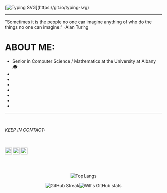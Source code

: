 [![Typing SVG](https://readme-typing-svg.demolab.com?font=Fira+Code&size=40&pause=1000&color=F7642D&vCenter=true&width=290&height=40&lines=CursedByJava;Dedicated.;Determined.;Committed.)](https://git.io/typing-svg)

---

"Sometimes it is the people no one can imagine anything of who do the things no one can imagine.” -Alan Turing


# ABOUT ME:

- Senior in Computer Science / Mathematics at the University at Albany 🎓
- 
-
-
-
-
-
-

---
<br />

_KEEP IN CONTACT:_

<br />
<br />
<a href="https://www.instagram.com/cursedbyjava/">
  <img align="left" alt="Will's Instagram" width="22px" src="https://raw.githubusercontent.com/hussainweb/hussainweb/main/icons/instagram.png" />
</a>
<a href="https://twitter.com/CursedByJava">
  <img align="left" alt="Will's Twitter | Twitter" width="22px" src="https://raw.githubusercontent.com/peterthehan/peterthehan/master/assets/twitter.svg" />
</a>
<a href="https://www.linkedin.com/in/willterry/">
  <img align="left" alt="Will's LinkedIN" width="22px" src="https://raw.githubusercontent.com/peterthehan/peterthehan/master/assets/linkedin.svg" />
</a>

<br />
<br />
<br />
<br />




<div align = center>

  ![Top Langs](https://github-readme-stats.vercel.app/api/top-langs/?username=CursedByJava&layout=compact&theme=radical&hide_border=true&card_width=400)
  
  ![GitHub Streak](https://streak-stats.demolab.com?user=CursedByJava&theme=radical&hide_border=true&card_width=400)![Will's GitHub stats](https://github-readme-stats.vercel.app/api?username=CursedByJava&theme=radical&hide_border=true&card_width=400)

</div>






<!--
**CursedByJava/CursedByJava** is a ✨ _special_ ✨ repository because its `README.md` (this file) appears on your GitHub profile.

Here are some ideas to get you started:

- 🔭 I’m currently working on ...
- 🌱 I’m currently learning ...
- 👯 I’m looking to collaborate on ...
- 🤔 I’m looking for help with ...
- 💬 Ask me about ...
- 📫 How to reach me: ...
- 😄 Pronouns: ...
- ⚡ Fun fact: ...
-->

